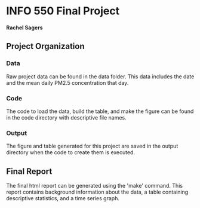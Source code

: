 # INFO 550 Final Project

**Rachel Sagers**

## Project Organization

### Data

Raw project data can be found in the data folder. This data includes the date and the mean daily PM2.5 concentration that day. 

### Code

The code to load the data, build the table, and make the figure can be found in the code directory with descriptive file names.

### Output

The figure and table generated for this project are saved in the output directory when the code to create them is executed.

## Final Report

The final html report can be generated using the 'make' command. This report contains background information about the data, a table containing descriptive statistics, and a time series graph. 